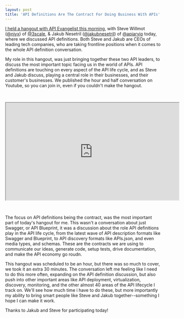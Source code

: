 ```yaml
---
layout: post
title: 'API Definitions Are The Contract For Doing Business With APIs'
---
```

<p><a href="https://plus.google.com/u/0/events/cl74hjb3vikaorq1o506seejl7s">I held a hangout with API Evangelist this morning</a>, with Steve Willmot (<a class="twitter-atreply pretty-link js-nav" dir="ltr" href="https://twitter.com/njyx"><span>@</span>njyx</a>)<span> of </span><a class="twitter-atreply pretty-link js-nav" dir="ltr" href="https://twitter.com/3scale"><span>@</span>3scale</a><span>, &amp; Jakub Nesetril (</span><a class="twitter-atreply pretty-link js-nav" dir="ltr" href="https://twitter.com/jakubnesetril"><span>@</span>jakubnesetril</a>)<span> of </span><a class="twitter-atreply pretty-link js-nav" dir="ltr" href="https://twitter.com/apiaryio"><span>@</span>apiaryio</a><span>&nbsp;today, where we discussed API definitions. Both Steve and Jakub are CEOs of leading tech companies, who are taking frontline positions when it comes to the whole API definition conversation.</span></p>
<p>My role in this hangout, was just bringing together these two API leaders, to discuss the most important topic facing us in the world of APIs. API definitions are touching on every aspect of the API life cycle, and as Steve and Jakub discuss, playing a central role in their businesses, and their customer's businesses. We published the hour and half conversation on Youtube, so you can join in, even if you couldn't make the hangout.</p>
<p>&nbsp;</p>
<div style="text-align: center;"><iframe src="https://www.youtube.com/embed/OrGPHBQ4dGo" width="560" height="315" align="center"></iframe></div>
<p>&nbsp;</p>
<p>The focus on API definitions being the contract, was the most important part of today's hangout for me. This wasn't a conversation about just Swagger, or API Blueprint, it was a discussion about the role API definitions play in the API life cycle, from the latest wave of API description formats like Swagger and Blueprint, to API discovery formats like APIs.json, and even media types, and schemas. These are the contracts we are using to communicate our ideas, generate code, setup tests, drive documentation, and make the API economy go roudn.</p>
<p>This hangout was scheduled to be an hour, but there was so much to cover, we took it an extra 30 minutes. The conversation left me feeling like I need to do this more often, expanding on the API definition discussion, but also push into other important areas like API deployment, virtualization, discovery, monitoring, and the other almost 40 areas of the API lifecycle I track on. We'll see how much time i have to do these, but more importantly my ability to bring smart people like Steve and Jakub together--something I hope I can make it work.</p>
<p>Thanks to Jakub and Steve for participating today!</p>